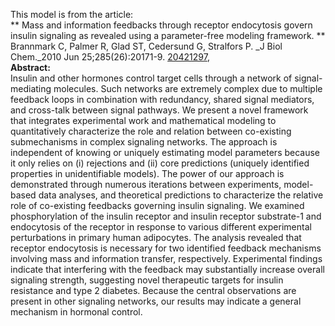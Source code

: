 

This model is from the article:  
** Mass and information feedbacks through receptor endocytosis govern insulin signaling as revealed using a parameter-free modeling framework. **   
Brannmark C, Palmer R, Glad ST, Cedersund G, Stralfors P. _J Biol Chem._2010
Jun 25;285(26):20171-9.
[20421297](http://www.ncbi.nlm.nih.gov/pubmed/20421297),  
**Abstract:**   
Insulin and other hormones control target cells through a network of signal-
mediating molecules. Such networks are extremely complex due to multiple
feedback loops in combination with redundancy, shared signal mediators, and
cross-talk between signal pathways. We present a novel framework that
integrates experimental work and mathematical modeling to quantitatively
characterize the role and relation between co-existing submechanisms in
complex signaling networks. The approach is independent of knowing or uniquely
estimating model parameters because it only relies on (i) rejections and (ii)
core predictions (uniquely identified properties in unidentifiable models).
The power of our approach is demonstrated through numerous iterations between
experiments, model-based data analyses, and theoretical predictions to
characterize the relative role of co-existing feedbacks governing insulin
signaling. We examined phosphorylation of the insulin receptor and insulin
receptor substrate-1 and endocytosis of the receptor in response to various
different experimental perturbations in primary human adipocytes. The analysis
revealed that receptor endocytosis is necessary for two identified feedback
mechanisms involving mass and information transfer, respectively. Experimental
findings indicate that interfering with the feedback may substantially
increase overall signaling strength, suggesting novel therapeutic targets for
insulin resistance and type 2 diabetes. Because the central observations are
present in other signaling networks, our results may indicate a general
mechanism in hormonal control.


